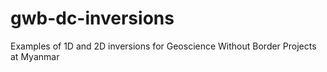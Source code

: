# gwb-dc-inversions
Examples of 1D and 2D inversions for Geoscience Without Border Projects at Myanmar
